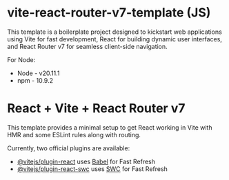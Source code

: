 # vite-react-router-v7-template (JS)
This template is a boilerplate project designed to kickstart web applications using Vite for fast development, React for building dynamic user interfaces, and React Router v7 for seamless client-side navigation.

For Node:

- Node - v20.11.1
- npm - 10.9.2

# React + Vite + React Router v7

This template provides a minimal setup to get React working in Vite with HMR and some ESLint rules along with routing.

Currently, two official plugins are available:

- [@vitejs/plugin-react](https://github.com/vitejs/vite-plugin-react/blob/main/packages/plugin-react/README.md) uses [Babel](https://babeljs.io/) for Fast Refresh
- [@vitejs/plugin-react-swc](https://github.com/vitejs/vite-plugin-react-swc) uses [SWC](https://swc.rs/) for Fast Refresh
